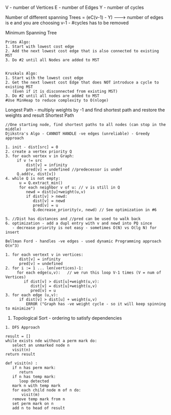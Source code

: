 

V - number of Vertices
E - number of Edges
Y - number of cycles

Number of different spanning Trees = (eC(v-1) - Y) ---> 
     number of edges is e and you are choosing v-1 - #cycles has to be removed
    

Minimum Spanning Tree
```
Prims Algo:
1. Start with lowest cost edge
2. Add the next lowest cost edge that is also connected to existing MST
3. Do #2 until all Nodes are added to MST


Kruskals Algo:
1. Start with the lowest cost edge
2. Get the next lowest cost Edge that does NOT introduce a cycle to existing MST
   (Even if it is disconnected from existing MST)
3. Do #2 until all nodes are added to MST
#Use MinHeap to reduce complexity to O(nloge)   
```

Longest Path - multiply weights by -1 and find shortest path 
               and restore the weights and result
Shortest Path
```
//One starting node, find shortest paths to all nodes (can stop in the middle)
Djikstra's Algo - CANNOT HANDLE -ve edges (unreliable) - Greedy approach

1. init - dist[src] = 0
2. create a vertex priority Q
3. for each vertex v in Graph:
     if v != src
         dist[v] = infinity
         pred[v] = undefined //predecessor is undef
     Q.add(v, dist[v])
4. while Q is not empty:
      u = Q.extract_min()
      for each neighbor v of u: // v is still in Q
         newd = dist[u]+weight(u,v)
         if dist[v] > newd:
            dist[v] = newd
            pred[v] = u
            Q.decrease_priority(v, newd) // See optimization in #6
            
5. //Dist has distances and //pred can be used to walk back
6. optimization - add a dupl entry with v and newd into PQ since
   - decrease priority is not easy - sometimes O(N) vs O(lg N) for insert

Bellman Ford - handles -ve edges - used dynamic Programming approach
O(n^3)

1. for each vertext v in vertices:
      dist[v] = infinity
      pred[v] = undefined
2. for i := 1 ... len(vertices)-1:
     for each edge(u,v):   // we run this loop V-1 times (V = num of Vertices)
        if dist[v] > dist[u]+weight(u,v):
           dist[v] = dist[u]+weight(u,v)
           pred[v] = u
3. for each edge (u,v):
      if dist[v] > dist[u] + weight(u,v)
         ERROR ("Graph has -ve weight cycle - so it will keep spinning to minimize")
```

1. Topological Sort - ordering to satisfy dependencies

```
1. DFS Approach

result = []
while exists nde without a perm mark do:
   select an unmarked node n
   visit(n)
return result

def visit(n) :
   if n has perm mark:
      return
   if n has temp mark:
      loop detected
   mark n with temp mark
   for each child node m of n do:
       visit(m)
   remove temp mark from n
   set perm mark on n
   add n to head of result

```
